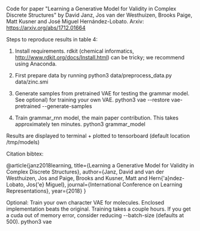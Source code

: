 Code for paper "Learning a Generative Model for Validity in Complex Discrete Structures" by
David Janz, Jos van der Westhuizen, Brooks Paige, Matt Kusner and José Miguel Hernández-Lobato. Arxiv: https://arxiv.org/abs/1712.01664

Steps to reproduce results in table 4:

1) Install requirements.
rdkit (chemical informatics, http://www.rdkit.org/docs/Install.html) can be tricky; we recommend using Anaconda.

2) First prepare data by running
python3 data/preprocess_data.py data/zinc.smi

3) Generate samples from pretrained VAE for testing the grammar model. See optional) for training your own VAE.
python3 vae --restore vae-pretrained --generate-samples

4) Train grammar_rnn model, the main paper contribution. This takes approximately ten minutes.
python3 grammar_model

Results are displayed to terminal + plotted to tensorboard (default location /tmp/models)

Citation bibtex:

@article{janz2018learning,
    title={Learning a Generative Model for Validity in Complex Discrete Structures},
    author={Janz, David and van der Westhuizen, Jos and Paige, Brooks and Kusner, Matt and Hern{\'a}ndez-Lobato, Jos{\'e} Miguel},
    journal={International Conference on Learning Representations},
    year={2018}
}

Optional: Train your own character VAE for molecules. Enclosed implementation beats the original. Training takes a couple hours.
If you get a cuda out of memory error, consider reducing --batch-size (defaults at 500).
python3 vae
